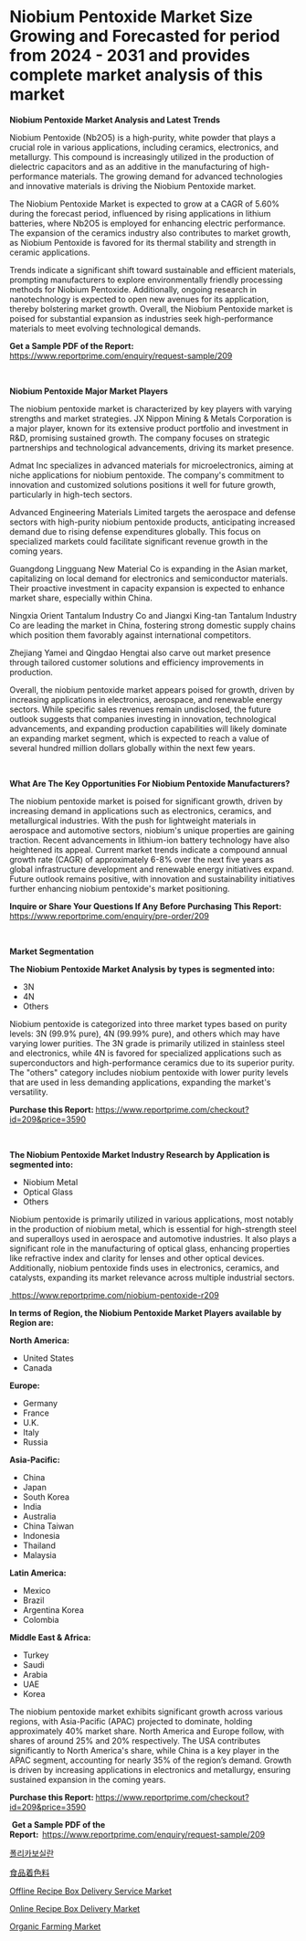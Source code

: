 <p><h1>Niobium Pentoxide Market Size Growing and Forecasted for period from 2024 - 2031 and provides complete market analysis of this market</h1></p><p><strong>Niobium Pentoxide Market Analysis and Latest Trends</strong></p>
<p><p>Niobium Pentoxide (Nb2O5) is a high-purity, white powder that plays a crucial role in various applications, including ceramics, electronics, and metallurgy. This compound is increasingly utilized in the production of dielectric capacitors and as an additive in the manufacturing of high-performance materials. The growing demand for advanced technologies and innovative materials is driving the Niobium Pentoxide market.</p><p>The Niobium Pentoxide Market is expected to grow at a CAGR of 5.60% during the forecast period, influenced by rising applications in lithium batteries, where Nb2O5 is employed for enhancing electric performance. The expansion of the ceramics industry also contributes to market growth, as Niobium Pentoxide is favored for its thermal stability and strength in ceramic applications.</p><p>Trends indicate a significant shift toward sustainable and efficient materials, prompting manufacturers to explore environmentally friendly processing methods for Niobium Pentoxide. Additionally, ongoing research in nanotechnology is expected to open new avenues for its application, thereby bolstering market growth. Overall, the Niobium Pentoxide market is poised for substantial expansion as industries seek high-performance materials to meet evolving technological demands.</p></p>
<p><strong>Get a Sample PDF of the Report:&nbsp;</strong> <a href="https://www.reportprime.com/enquiry/request-sample/209">https://www.reportprime.com/enquiry/request-sample/209</a></p>
<p>&nbsp;</p>
<p><strong>Niobium Pentoxide Major Market Players</strong></p>
<p><p>The niobium pentoxide market is characterized by key players with varying strengths and market strategies. JX Nippon Mining & Metals Corporation is a major player, known for its extensive product portfolio and investment in R&D, promising sustained growth. The company focuses on strategic partnerships and technological advancements, driving its market presence.</p><p>Admat Inc specializes in advanced materials for microelectronics, aiming at niche applications for niobium pentoxide. The company's commitment to innovation and customized solutions positions it well for future growth, particularly in high-tech sectors.</p><p>Advanced Engineering Materials Limited targets the aerospace and defense sectors with high-purity niobium pentoxide products, anticipating increased demand due to rising defense expenditures globally. This focus on specialized markets could facilitate significant revenue growth in the coming years.</p><p>Guangdong Lingguang New Material Co is expanding in the Asian market, capitalizing on local demand for electronics and semiconductor materials. Their proactive investment in capacity expansion is expected to enhance market share, especially within China.</p><p>Ningxia Orient Tantalum Industry Co and Jiangxi King-tan Tantalum Industry Co are leading the market in China, fostering strong domestic supply chains which position them favorably against international competitors.</p><p>Zhejiang Yamei and Qingdao Hengtai also carve out market presence through tailored customer solutions and efficiency improvements in production.</p><p>Overall, the niobium pentoxide market appears poised for growth, driven by increasing applications in electronics, aerospace, and renewable energy sectors. While specific sales revenues remain undisclosed, the future outlook suggests that companies investing in innovation, technological advancements, and expanding production capabilities will likely dominate an expanding market segment, which is expected to reach a value of several hundred million dollars globally within the next few years.</p></p>
<p>&nbsp;</p>
<p><strong>What Are The Key Opportunities For Niobium Pentoxide Manufacturers?</strong></p>
<p><p>The niobium pentoxide market is poised for significant growth, driven by increasing demand in applications such as electronics, ceramics, and metallurgical industries. With the push for lightweight materials in aerospace and automotive sectors, niobium's unique properties are gaining traction. Recent advancements in lithium-ion battery technology have also heightened its appeal. Current market trends indicate a compound annual growth rate (CAGR) of approximately 6-8% over the next five years as global infrastructure development and renewable energy initiatives expand. Future outlook remains positive, with innovation and sustainability initiatives further enhancing niobium pentoxide's market positioning.</p></p>
<p><strong>Inquire or Share Your Questions If Any Before Purchasing This Report:</strong> <a href="https://www.reportprime.com/enquiry/pre-order/209">https://www.reportprime.com/enquiry/pre-order/209</a></p>
<p>&nbsp;</p>
<p><strong>Market Segmentation</strong></p>
<p><strong>The Niobium Pentoxide Market Analysis by types is segmented into:</strong></p>
<p><ul><li>3N</li><li>4N</li><li>Others</li></ul></p>
<p><p>Niobium pentoxide is categorized into three market types based on purity levels: 3N (99.9% pure), 4N (99.99% pure), and others which may have varying lower purities. The 3N grade is primarily utilized in stainless steel and electronics, while 4N is favored for specialized applications such as superconductors and high-performance ceramics due to its superior purity. The "others" category includes niobium pentoxide with lower purity levels that are used in less demanding applications, expanding the market's versatility.</p></p>
<p><strong>Purchase this Report:&nbsp;</strong><a href="https://www.reportprime.com/checkout?id=209&price=3590">https://www.reportprime.com/checkout?id=209&price=3590</a></p>
<p>&nbsp;</p>
<p><strong>The Niobium Pentoxide Market Industry Research by Application is segmented into:</strong></p>
<p><ul><li>Niobium Metal</li><li>Optical Glass</li><li>Others</li></ul></p>
<p><p>Niobium pentoxide is primarily utilized in various applications, most notably in the production of niobium metal, which is essential for high-strength steel and superalloys used in aerospace and automotive industries. It also plays a significant role in the manufacturing of optical glass, enhancing properties like refractive index and clarity for lenses and other optical devices. Additionally, niobium pentoxide finds uses in electronics, ceramics, and catalysts, expanding its market relevance across multiple industrial sectors.</p></p>
<p><a href="https://www.reportprime.com/niobium-pentoxide-r209">&nbsp;https://www.reportprime.com/niobium-pentoxide-r209</a></p>
<p><strong>In terms of Region, the Niobium Pentoxide Market Players available by Region are:</strong></p>
<p>
    <p> <strong> North America: </strong>
        <ul>
            <li>United States</li>
            <li>Canada</li>
        </ul>
        </p> 
    <p> <strong> Europe: </strong>
        <ul>
            <li>Germany</li>
            <li>France</li>
            <li>U.K.</li>
            <li>Italy</li>
            <li>Russia</li>
        </ul>
        </p> 
    <p> <strong> Asia-Pacific: </strong>
        <ul>
            <li>China</li>
            <li>Japan</li>
            <li>South Korea</li>
            <li>India</li>
            <li>Australia</li>
            <li>China Taiwan</li>
            <li>Indonesia</li>
            <li>Thailand</li>
            <li>Malaysia</li>
        </ul>
        </p> 
    <p> <strong> Latin America: </strong>
        <ul>
            <li>Mexico</li>
            <li>Brazil</li>
            <li>Argentina Korea</li>
            <li>Colombia</li>
        </ul>
        </p> 
    <p> <strong> Middle East & Africa: </strong>
        <ul>
            <li>Turkey</li>
            <li>Saudi</li>
            <li>Arabia</li>
            <li>UAE</li>
            <li>Korea</li>
        </ul>
    </p>
    </p>
<p><p>The niobium pentoxide market exhibits significant growth across various regions, with Asia-Pacific (APAC) projected to dominate, holding approximately 40% market share. North America and Europe follow, with shares of around 25% and 20% respectively. The USA contributes significantly to North America's share, while China is a key player in the APAC segment, accounting for nearly 35% of the region’s demand. Growth is driven by increasing applications in electronics and metallurgy, ensuring sustained expansion in the coming years.</p></p>
<p><strong>Purchase this Report: </strong><a href="https://www.reportprime.com/checkout?id=209&price=3590">https://www.reportprime.com/checkout?id=209&price=3590</a></p>
<p>&nbsp;<strong>Get a Sample PDF of the Report:&nbsp;&nbsp;</strong><a href="https://www.reportprime.com/enquiry/request-sample/209">https://www.reportprime.com/enquiry/request-sample/209</a></p>
<p><strong></strong></p>
<p><p><a href="https://medium.com/@kavonhansen21/2024%EB%85%84%EB%B6%80%ED%84%B0-2031%EB%85%84%EA%B9%8C%EC%A7%80%EC%9D%98-%ED%8A%B8%EB%A0%8C%EB%93%9C%EC%97%90%EC%84%9C-%EC%A0%84%EB%9E%B5%EA%B9%8C%EC%A7%80-%EA%B8%80%EB%A1%9C%EB%B2%8C-%ED%8F%B4%EB%A6%AC%EC%B9%B4%EB%B3%B4%EC%8B%A4%EB%9E%80-%EC%8B%9C%EC%9E%A5-%ED%83%90%EC%83%89-07cfdab34d64">폴리카보실란</a></p><p><a href="https://medium.com/@georgeannauce/%E3%82%B0%E3%83%AD%E3%83%BC%E3%83%90%E3%83%AB%E9%A3%9F%E5%93%81%E7%9D%80%E8%89%B2%E6%96%99%E5%B8%82%E5%A0%B4%E3%81%AE%E6%A6%82%E8%A6%81-%E6%9C%AA%E6%9D%A5%E3%81%AE%E3%83%88%E3%83%AC%E3%83%B3%E3%83%89%E3%81%A8%E5%B8%82%E5%A0%B4%E6%88%A6%E7%95%A5%E4%BA%88%E6%B8%AC-2024%E5%B9%B4-2031%E5%B9%B4-1265f2297e58">食品着色料</a></p><p><a href="https://www.linkedin.com/pulse/market-leaders-laggards-global-offline-recipe-box-delivery-udmte?trackingId=zRK8971VTrmqBc4yWvTOVA%3D%3D">Offline Recipe Box Delivery Service Market</a></p><p><a href="https://www.linkedin.com/pulse/analyzing-online-recipe-box-delivery-market-dynamics-growth-21u4e?trackingId=z9iclT45RCm0ySWTgHGeTA%3D%3D">Online Recipe Box Delivery Market</a></p><p><a href="https://medium.com/@kareeout89567/global-organic-farming-market-sector-2024-2031-market-metrics-and-market-strategic-insights-f0bbe4899edc">Organic Farming Market</a></p></p>